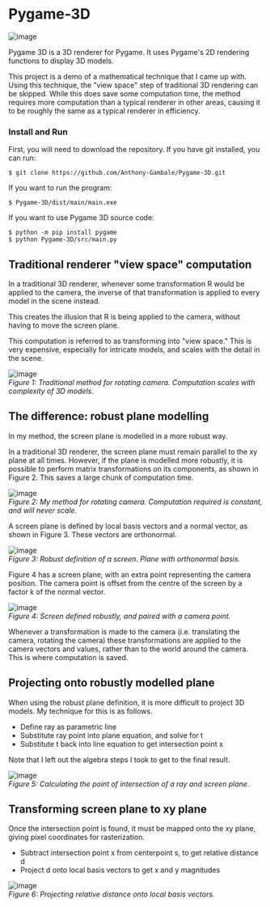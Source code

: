 # Pygame-3D

![image](https://github.com/Anthony-Gambale/Pygame-3D/blob/main/images/1_screenshot.png)

Pygame 3D is a 3D renderer for Pygame. It uses Pygame's 2D rendering functions to display 3D models.

This project is a demo of a mathematical technique that I came up with. Using this technique, the "view space" step of traditional 3D rendering can be skipped. While this does save some computation time, the method requires more computation than a typical renderer in other areas, causing it to be roughly the same as a typical renderer in efficiency.

### Install and Run
First, you will need to download the repository. If you have git installed, you can run:
```
$ git clone https://github.com/Anthony-Gambale/Pygame-3D.git
```
If you want to run the program:
```
$ Pygame-3D/dist/main/main.exe
```
If you want to use Pygame 3D source code:
```
$ python -m pip install pygame
$ python Pygame-3D/src/main.py
```

## Traditional renderer "view space" computation
In a traditional 3D renderer, whenever some transformation R would be applied to the camera, the inverse of that transformation is applied to every model in the scene instead.  

This creates the illusion that R is being applied to the camera, without having to move the screen plane.

This computation is referred to as transforming into "view space." This is very expensive, especially for intricate models, and scales with the detail in the scene.

![image](https://github.com/Anthony-Gambale/Pygame-3D/blob/main/images/2_traditional_rotate.png)  
*Figure 1: Traditional method for rotating camera. Computation scales with complexity of 3D models.*  

## The difference: robust plane modelling
In my method, the screen plane is modelled in a more robust way.  

In a traditional 3D renderer, the screen plane must remain parallel to the xy plane at all times. However, if the plane is modelled more robustly, it is possible to perform matrix transformations on its components, as shown in Figure 2. This saves a large chunk of computation time.

![image](https://github.com/Anthony-Gambale/Pygame-3D/blob/main/images/3.0_my_rotate.png)  
*Figure 2: My method for rotating camera. Computation required is constant, and will never scale.*

A screen plane is defined by local basis vectors and a normal vector, as shown in Figure 3. These vectors are orthonormal.

![image](https://github.com/Anthony-Gambale/Pygame-3D/blob/main/images/3.1_plane_definition.png)  
*Figure 3: Robust definition of a screen. Plane with orthonormal basis.*  

Figure 4 has a screen plane, with an extra point representing the camera position. The camera point is offset from the centre of the screen by a factor k of the normal vector.

![image](https://github.com/Anthony-Gambale/Pygame-3D/blob/main/images/3.2_plane_definition.png)  
*Figure 4: Screen defined robustly, and paired with a camera point.*

Whenever a transformation is made to the camera (i.e. translating the camera, rotating the camera) these transformations are applied to the camera vectors and values, rather than to the world around the camera. This is where computation is saved.  

## Projecting onto robustly modelled plane
When using the robust plane definition, it is more difficult to project 3D models. My technique for this is as follows.  

 - Define ray as parametric line
 - Substitute ray point into plane equation, and solve for t
 - Substitute t back into line equation to get intersection point x

Note that I left out the algebra steps I took to get to the final result.  

![image](https://github.com/Anthony-Gambale/Pygame-3D/blob/main/images/4_intersections.png)  
*Figure 5: Calculating the point of intersection of a ray and screen plane.*  

## Transforming screen plane to xy plane
Once the intersection point is found, it must be mapped onto the xy plane, giving pixel coordinates for rasterization.

 - Subtract intersection point x from centerpoint s, to get relative distance d
 - Project d onto local basis vectors to get x and y magnitudes  

![image](https://github.com/Anthony-Gambale/Pygame-3D/blob/main/images/5_xy_transform.png)  
*Figure 6: Projecting relative distance onto local basis vectors.*  
